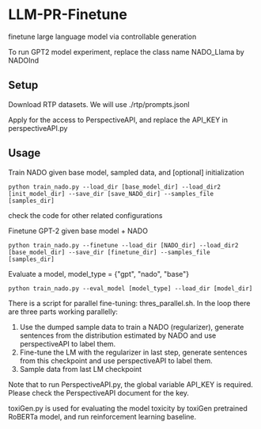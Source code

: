 # LLM-PR-Finetune
finetune large language model via controllable generation

To run GPT2 model experiment, replace the class name NADO_Llama by NADOInd

## Setup

Download RTP datasets. We will use ./rtp/prompts.jsonl

Apply for the access to PerspectiveAPI, and replace the API_KEY in perspectiveAPI.py

## Usage

Train NADO given base model, sampled data, and [optional] initialization
```
python train_nado.py --load_dir [base_model_dir] --load_dir2 [init_model_dir] --save_dir [save_NADO_dir] --samples_file [samples_dir]
```
check the code for other related configurations

Finetune GPT-2 given base model + NADO
```
python train_nado.py --finetune --load_dir [NADO_dir] --load_dir2 [base_model_dir] --save_dir [finetune_dir] --samples_file [samples_dir] 
```

Evaluate a model, model_type = {"gpt", "nado", "base"}
```
python train_nado.py --eval_model [model_type] --load_dir [model_dir]
```

There is a script for parallel fine-tuning: thres_parallel.sh. In the loop there are three parts working parallelly:
1) Use the dumped sample data to train a NADO (regularizer), generate sentences from the distribution estimated by NADO and use perspectiveAPI to label them.
2) Fine-tune the LM with the regularizer in last step, generate sentences from this checkpoint and use perspectiveAPI to label them.
3) Sample data from last LM checkpoint

Note that to run PerspectiveAPI.py, the global variable API_KEY is required. Please check the PerspectiveAPI document for the key.

toxiGen.py is used for evaluating the model toxicity by toxiGen pretrained RoBERTa model, and run reinforcement learning baseline.
